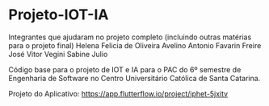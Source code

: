# Projeto-IOT-IA

Integrantes que ajudaram no projeto completo (incluindo outras matérias para o projeto final)
Helena Felicia de Oliveira Avelino
Antonio Favarin Freire 
José Vitor Vegini
Sabine
Julio

Código base para o projeto de IOT e IA para o PAC do 6º semestre de Engenharia de Software no Centro Universitário Católica de Santa Catarina.

Projeto do Aplicativo:
https://app.flutterflow.io/project/iphet-5jxitv
